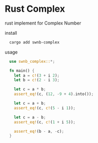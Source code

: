 # Rust Complex

rust implement for Complex Number

install

```bash
  cargo add swnb-complex
```

usage

```rust
  use swnb_complex::*;

  fn main() {
    let a = c!(3 + i 2);
    let b = c!(2 - i 3);

    let c = a * b;
    assert_eq!(c, (12, -9 + 4).into());

    let c = a + b;
    assert_eq!(c, c!(5 - i 1));

    let c = a - b;
    assert_eq!(c, c!(1 + i 5));

    assert_eq!(b - a, -c);
  }
```
